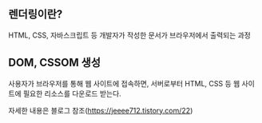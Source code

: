 ## 렌더링이란?

HTML, CSS, 자바스크립트 등 개발자가 작성한 문서가 브라우저에서 출력되는 과정

## DOM, CSSOM 생성

사용자가 브라우저를 통해 웹 사이트에 접속하면, 서버로부터 HTML, CSS 등 웹 사이트에 필요한 리소스를 다운로드 받는다.

자세한 내용은 블로그 참조(https://jeeee712.tistory.com/22)

